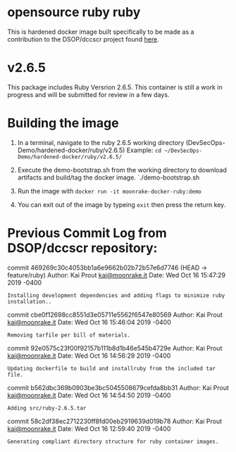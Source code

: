 # opensource ruby ruby

This is hardened docker image built specifically to be made as a contribution to the DSOP/dccscr project found [here](https://dccscr.dsop.io/dsop/dccscr).

# v2.6.5
This package includes Ruby Versrion 2.6.5. This container is still a work in progress and will be submitted for review in a few days.

# Building the image
1. In a terminal, navigate to the ruby 2.6.5 working directory (DevSecOps-Demo/hardened-docker/ruby/v2.6.5)
   Example: `cd ~/DevSecOps-Demo/hardened-docker/ruby/v2.6.5/`
2. Execute the demo-bootstrap.sh from the working directory to download artifacts and build/tag the docker image.
   `./demo-bootstrap.sh
3. Run the image with `docker run -it moonrake-docker-ruby:demo`

4. You can exit out of the image by typeing `exit` then press the return key.

# Previous Commit Log from DSOP/dccscr repository:
commit 469269c30c4053bb1a6e9662b02b72b57e6d7746 (HEAD -> feature/ruby)
Author: Kai Prout <kai@moonrake.it>
Date:   Wed Oct 16 15:47:29 2019 -0400

    Installing development dependencies and adding flags to minimize ruby installation..

commit cbe0f12698cc8551d3e05711e5562f6547e80569
Author: Kai Prout <kai@moonrake.it>
Date:   Wed Oct 16 15:46:04 2019 -0400

    Removing tarfile per bill of materials.

commit 92e0575c23f00f92157b111b8d1b46e545b4729e
Author: Kai Prout <kai@moonrake.it>
Date:   Wed Oct 16 14:56:29 2019 -0400

    Updating dockerfile to build and installruby from the included tar file.

commit b562dbc369b0903be3bc5045508679cefda8bb31
Author: Kai Prout <kai@moonrake.it>
Date:   Wed Oct 16 14:54:50 2019 -0400

    Adding src/ruby-2.6.5.tar

commit 58c2df38ec2712230ff8fd00eb2919639d019b78
Author: Kai Prout <kai@moonrake.it>
Date:   Wed Oct 16 12:59:40 2019 -0400

    Generating compliant directory structure for ruby container images.
